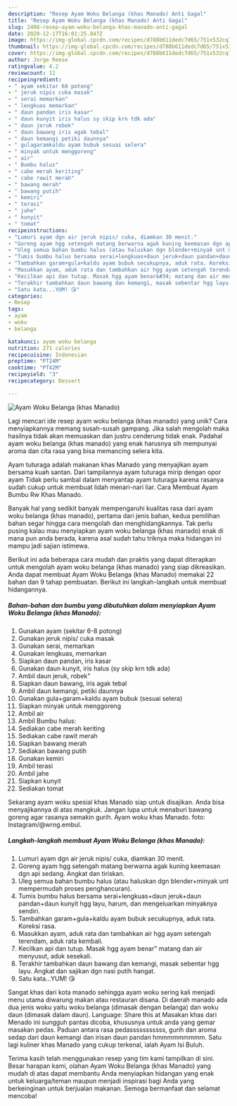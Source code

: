 ```yaml
---
description: "Resep Ayam Woku Belanga (khas Manado) Anti Gagal"
title: "Resep Ayam Woku Belanga (khas Manado) Anti Gagal"
slug: 2498-resep-ayam-woku-belanga-khas-manado-anti-gagal
date: 2020-12-17T16:01:25.847Z
image: https://img-global.cpcdn.com/recipes/d788b611dedc7d65/751x532cq70/ayam-woku-belanga-khas-manado-foto-resep-utama.jpg
thumbnail: https://img-global.cpcdn.com/recipes/d788b611dedc7d65/751x532cq70/ayam-woku-belanga-khas-manado-foto-resep-utama.jpg
cover: https://img-global.cpcdn.com/recipes/d788b611dedc7d65/751x532cq70/ayam-woku-belanga-khas-manado-foto-resep-utama.jpg
author: Jorge Reese
ratingvalue: 4.2
reviewcount: 12
recipeingredient:
- " ayam sekitar 68 potong"
- " jeruk nipis cuka masak"
- " serai memarkan"
- " lengkuas memarkan"
- " daun pandan iris kasar"
- " daun kunyit iris halus sy skip krn tdk ada"
- " daun jeruk robek"
- " daun bawang iris agak tebal"
- " daun kemangi petiki daunnya"
- " gulagaramkaldu ayam bubuk sesuai selera"
- " minyak untuk menggoreng"
- " air"
- " Bumbu halus"
- " cabe merah keriting"
- " cabe rawit merah"
- " bawang merah"
- " bawang putih"
- " kemiri"
- " terasi"
- " jahe"
- " kunyit"
- " tomat"
recipeinstructions:
- "Lumuri ayam dgn air jeruk nipis/ cuka, diamkan 30 menit."
- "Goreng ayam hgg setengah matang berwarna agak kuning keemasan dgn api sedang. Angkat dan tiriskan."
- "Uleg semua bahan bumbu halus (atau haluskan dgn blender+minyak unt mempermudah proses penghancuran)."
- "Tumis bumbu halus bersama serai+lengkuas+daun jeruk+daun pandan+daun kunyit hgg layu, harum, dan mengeluarkan minyaknya sendiri."
- "Tambahkan garam+gula+kaldu ayam bubuk secukupnya, aduk rata. Koreksi rasa."
- "Masukkan ayam, aduk rata dan tambahkan air hgg ayam setengah terendam, aduk rata kembali."
- "Kecilkan api dan tutup. Masak hgg ayam benar&#34; matang dan air menyusut, aduk sesekali."
- "Terakhir tambahkan daun bawang dan kemangi, masak sebentar hgg layu. Angkat dan sajikan dgn nasi putih hangat."
- "Satu kata...YUM! 😘"
categories:
- Resep
tags:
- ayam
- woku
- belanga

katakunci: ayam woku belanga 
nutrition: 271 calories
recipecuisine: Indonesian
preptime: "PT24M"
cooktime: "PT42M"
recipeyield: "3"
recipecategory: Dessert

---
```



![Ayam Woku Belanga (khas Manado)](https://img-global.cpcdn.com/recipes/d788b611dedc7d65/751x532cq70/ayam-woku-belanga-khas-manado-foto-resep-utama.jpg)

Lagi mencari ide resep ayam woku belanga (khas manado) yang unik? Cara menyiapkannya memang susah-susah gampang. Jika salah mengolah maka hasilnya tidak akan memuaskan dan justru cenderung tidak enak. Padahal ayam woku belanga (khas manado) yang enak harusnya sih mempunyai aroma dan cita rasa yang bisa memancing selera kita.

Ayam tuturaga adalah makanan khas Manado yang menyajikan ayam bersama kuah santan. Dari tampilannya ayam tuturaga mirip dengan opor ayam Tidak perlu sambal dalam menyantap ayam tuturaga karena rasanya sudah cukup untuk membuat lidah menari-nari liar. Cara Membuat Ayam Bumbu Rw Khas Manado.

Banyak hal yang sedikit banyak mempengaruhi kualitas rasa dari ayam woku belanga (khas manado), pertama dari jenis bahan, kedua pemilihan bahan segar hingga cara mengolah dan menghidangkannya. Tak perlu pusing kalau mau menyiapkan ayam woku belanga (khas manado) enak di mana pun anda berada, karena asal sudah tahu triknya maka hidangan ini mampu jadi sajian istimewa.


Berikut ini ada beberapa cara mudah dan praktis yang dapat diterapkan untuk mengolah ayam woku belanga (khas manado) yang siap dikreasikan. Anda dapat membuat Ayam Woku Belanga (khas Manado) memakai 22 bahan dan 9 tahap pembuatan. Berikut ini langkah-langkah untuk membuat hidangannya.

<!--inarticleads1-->

##### Bahan-bahan dan bumbu yang dibutuhkan dalam menyiapkan Ayam Woku Belanga (khas Manado):

1. Gunakan  ayam (sekitar 6-8 potong)
1. Gunakan  jeruk nipis/ cuka masak
1. Gunakan  serai, memarkan
1. Gunakan  lengkuas, memarkan
1. Siapkan  daun pandan, iris kasar
1. Gunakan  daun kunyit, iris halus (sy skip krn tdk ada)
1. Ambil  daun jeruk, robek&#34;
1. Siapkan  daun bawang, iris agak tebal
1. Ambil  daun kemangi, petiki daunnya
1. Gunakan  gula+garam+kaldu ayam bubuk (sesuai selera)
1. Siapkan  minyak untuk menggoreng
1. Ambil  air
1. Ambil  Bumbu halus:
1. Sediakan  cabe merah keriting
1. Sediakan  cabe rawit merah
1. Siapkan  bawang merah
1. Sediakan  bawang putih
1. Gunakan  kemiri
1. Ambil  terasi
1. Ambil  jahe
1. Siapkan  kunyit
1. Sediakan  tomat


Sekarang ayam woku spesial khas Manado siap untuk disajikan. Anda bisa menyajikannya di atas mangkuk. Jangan lupa untuk menaburi bawang goreng agar rasanya semakin gurih. Ayam woku khas Manado. foto: Instagram/@wrng.embul. 

<!--inarticleads2-->

##### Langkah-langkah membuat Ayam Woku Belanga (khas Manado):

1. Lumuri ayam dgn air jeruk nipis/ cuka, diamkan 30 menit.
1. Goreng ayam hgg setengah matang berwarna agak kuning keemasan dgn api sedang. Angkat dan tiriskan.
1. Uleg semua bahan bumbu halus (atau haluskan dgn blender+minyak unt mempermudah proses penghancuran).
1. Tumis bumbu halus bersama serai+lengkuas+daun jeruk+daun pandan+daun kunyit hgg layu, harum, dan mengeluarkan minyaknya sendiri.
1. Tambahkan garam+gula+kaldu ayam bubuk secukupnya, aduk rata. Koreksi rasa.
1. Masukkan ayam, aduk rata dan tambahkan air hgg ayam setengah terendam, aduk rata kembali.
1. Kecilkan api dan tutup. Masak hgg ayam benar&#34; matang dan air menyusut, aduk sesekali.
1. Terakhir tambahkan daun bawang dan kemangi, masak sebentar hgg layu. Angkat dan sajikan dgn nasi putih hangat.
1. Satu kata...YUM! 😘


Sangat khas dari kota manado sehingga ayam woku sering kali menjadi menu utama diwarung makan atau restauran disana. Di daerah manado ada dua jenis woku yaitu woku belanga (dimasak dengan belanga) dan woku daun (dimasak dalam daun). Language: Share this at Masakan khas dari Menado ini sungguh pantas dicoba, khususnya untuk anda yang gemar masakan pedas. Paduan antara rasa pedasssssssssss, gurih dan aroma sedap dari daun kemangi dan irisan daun pandan hmmmmmmmmm. Satu lagi kuliner khas Manado yang cukup terkenal, ialah Ayam Isi Buluh. 

Terima kasih telah menggunakan resep yang tim kami tampilkan di sini. Besar harapan kami, olahan Ayam Woku Belanga (khas Manado) yang mudah di atas dapat membantu Anda menyiapkan hidangan yang enak untuk keluarga/teman maupun menjadi inspirasi bagi Anda yang berkeinginan untuk berjualan makanan. Semoga bermanfaat dan selamat mencoba!
